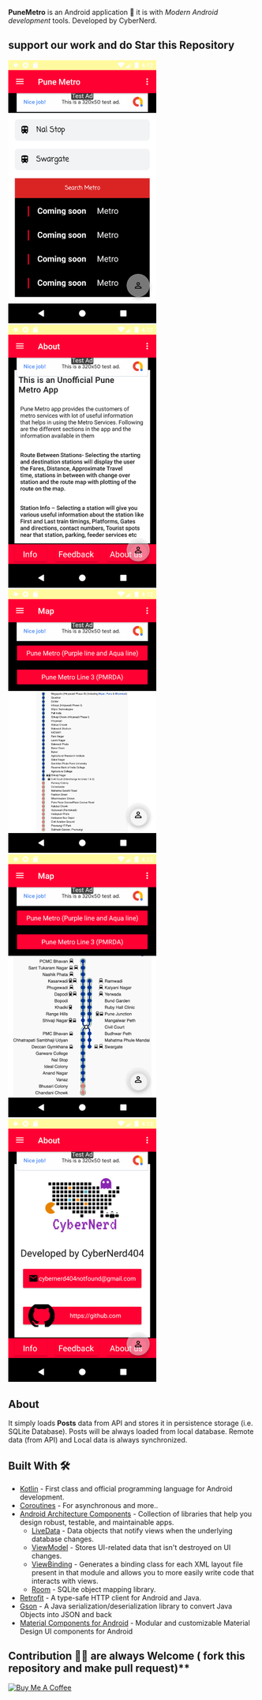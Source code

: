 **PuneMetro** is an Android application 📱 it is with *Modern Android development* tools. Developed by CyberNerd. 

## support our work and do Star this Repository

<div align="left">
    <img src="extra/latest1.png" width="300px"</img> 
    <img src="extra/latest2.png" width="300px"</img> 
    <img src="extra/latest5.png" width="300px"</img>
</div>
<div align="left">
    <img src="extra/latest3.png" width="300px"</img> 
    <img src="extra/latest4.png" width="300px"</img>
    
                                             
</div>


## About
It simply loads **Posts** data from API and stores it in persistence storage (i.e. SQLite Database). Posts will be always loaded from local database. Remote data (from API) and Local data is always synchronized.

## Built With 🛠
- [Kotlin](https://kotlinlang.org/) - First class and official programming language for Android development.
- [Coroutines](https://kotlinlang.org/docs/reference/coroutines-overview.html) - For asynchronous and more..
- [Android Architecture Components](https://developer.android.com/topic/libraries/architecture) - Collection of libraries that help you design robust, testable, and maintainable apps.
  - [LiveData](https://developer.android.com/topic/libraries/architecture/livedata) - Data objects that notify views when the underlying database changes.
  - [ViewModel](https://developer.android.com/topic/libraries/architecture/viewmodel) - Stores UI-related data that isn't destroyed on UI changes. 
  - [ViewBinding](https://developer.android.com/topic/libraries/view-binding) - Generates a binding class for each XML layout file present in that module and allows you to more easily write code that interacts with views.
  - [Room](https://developer.android.com/topic/libraries/architecture/room) - SQLite object mapping library.
- [Retrofit](https://square.github.io/retrofit/) - A type-safe HTTP client for Android and Java.
- [Gson](https://github.com/google/gson) - A Java serialization/deserialization library to convert Java Objects into JSON and back
- [Material Components for Android](https://github.com/material-components/material-components-android) - Modular and customizable Material Design UI components for Android

## Contribution 🙏🏻 are always Welcome ( fork this repository and make pull request)**

<a href="https://www.buymeacoffee.com/LJ9VFRB" target="_blank"><img src="https://cdn.buymeacoffee.com/buttons/default-red.png" alt="Buy Me A Coffee" style="height: 51px !important;width: 217px !important;" ></a>

